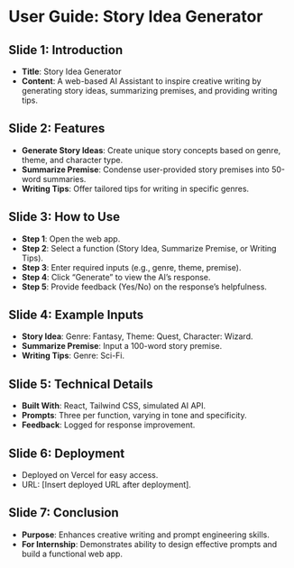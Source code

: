 # User Guide: Story Idea Generator

## Slide 1: Introduction
- **Title**: Story Idea Generator
- **Content**: A web-based AI Assistant to inspire creative writing by generating story ideas, summarizing premises, and providing writing tips.

## Slide 2: Features
- **Generate Story Ideas**: Create unique story concepts based on genre, theme, and character type.
- **Summarize Premise**: Condense user-provided story premises into 50-word summaries.
- **Writing Tips**: Offer tailored tips for writing in specific genres.

## Slide 3: How to Use
- **Step 1**: Open the web app.
- **Step 2**: Select a function (Story Idea, Summarize Premise, or Writing Tips).
- **Step 3**: Enter required inputs (e.g., genre, theme, premise).
- **Step 4**: Click “Generate” to view the AI’s response.
- **Step 5**: Provide feedback (Yes/No) on the response’s helpfulness.

## Slide 4: Example Inputs
- **Story Idea**: Genre: Fantasy, Theme: Quest, Character: Wizard.
- **Summarize Premise**: Input a 100-word story premise.
- **Writing Tips**: Genre: Sci-Fi.

## Slide 5: Technical Details
- **Built With**: React, Tailwind CSS, simulated AI API.
- **Prompts**: Three per function, varying in tone and specificity.
- **Feedback**: Logged for response improvement.

## Slide 6: Deployment
- Deployed on Vercel for easy access.
- URL: [Insert deployed URL after deployment].

## Slide 7: Conclusion
- **Purpose**: Enhances creative writing and prompt engineering skills.
- **For Internship**: Demonstrates ability to design effective prompts and build a functional web app.